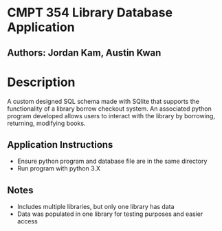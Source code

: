 # CMPT 354 Library Database Application

## Authors: Jordan Kam, Austin Kwan

# Description
A custom designed SQL schema made with SQlite that supports the functionality of a library borrow checkout system.
An associated python program developed allows users to interact with the library by borrowing, returning, modifying books.

## Application Instructions
- Ensure python program and database file are in the same directory
- Run program with python 3.X

## Notes
- Includes multiple libraries, but only one library has data 
- Data was populated in one library for testing purposes and easier access

